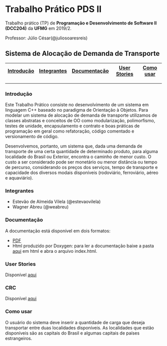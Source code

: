 # Trabalho Prático PDS II
Trabalho prático (TP) de **Programação e Desenvolvimento de Software II (DCC204)** da **UFMG** em 2019/2.

Professor: Júlio César(@juliosoaresreis)

## Sistema de Alocação de Demanda de Transporte

| [Introdução](#introdução) | [Integrantes](#integrantes) | [Documentação](#documentação) | [User Stories](#user-stories) | [Como usar](#como-usar) |  
| ----------- | -------------- | -------------- | ----------- | ----------- | 

---

### Introdução

Este Trabalho Prático consiste no desenvolvimento de um sistema em linguagem C++ baseado no paradigma de Orientação à Objetos. Para modelar um sistema de alocação de demanda de transporte utilizamos de classes abstratas e conceitos de OO como modularização, polimorfismo, testes de unidade, encapsulamento e contrato e boas práticas de programação em geral como refatoração, código comentado e versionamento de código.

Desenvolvemos, portanto, um sistema que, dada uma demanda de transporte de uma certa quantidade de determinado produto, para alguma localidade do Brasil ou Exterior, encontra o caminho de menor custo. O custo a ser considerado pode ser monetário ou menor distância ou tempo de percurso, considerando os preços dos serviços, tempo de transporte e capacidade dos diversos modais disponíveis (rodoviário, ferroviário, aéreo e aquaviário).

### Integrantes

- Estevão de Almeida Vilela (@estevaovilela)
- Wagner Abreu (@weabreu)

### Documentação
A documentação está disponível em dois formatos:
- [PDF](https://github.com/pds2/20192-team-12/blob/master/other/Documentacao.pdf)
- Html produzido por Doxygen: para ler a documentação baixe a pasta [aqui](https://drive.google.com/open?id=1cH1sI1XxKwoC2Bqh_4pUOQYRCpcK8d1m) em html e abra o arquivo index.html.

### User Stories

Disponível [aqui](https://github.com/pds2/20192-team-12/wiki/User-Stories)

### CRC

Disponível [aqui](https://github.com/pds2/20192-team-12/wiki/CRC)

### Como usar

O usuário do sistema deve inserir a quantidade de carga que deseja transportar entre duas localidades disponíveis. As localidades que estão disponíveis são as capitais do Brasil e algumas capitais de países estrangeiros.
